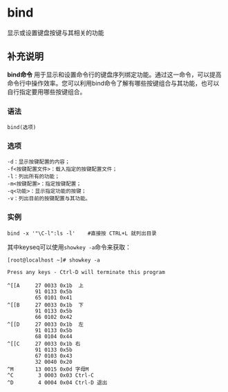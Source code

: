 bind
===

显示或设置键盘按键与其相关的功能

## 补充说明

**bind命令** 用于显示和设置命令行的键盘序列绑定功能。通过这一命令，可以提高命令行中操作效率。您可以利用bind命令了解有哪些按键组合与其功能，也可以自行指定要用哪些按键组合。

### 语法  

```shell
bind(选项)
```

### 选项  

```shell
-d：显示按键配置的内容；
-f<按键配置文件>：载入指定的按键配置文件；
-l：列出所有的功能；
-m<按键配置>：指定按键配置；
-q<功能>：显示指定功能的按键；
-v：列出目前的按键配置与其功能。
```

### 实例  

```shell
bind -x '"\C-l":ls -l'    #直接按 CTRL+L 就列出目录
```

其中keyseq可以使用`showkey -a`命令来获取：

```shell
[root@localhost ~]# showkey -a

Press any keys - Ctrl-D will terminate this program

^[[A     27 0033 0x1b  上
         91 0133 0x5b
         65 0101 0x41
^[[B     27 0033 0x1b  下
         91 0133 0x5b
         66 0102 0x42
^[[D     27 0033 0x1b  左
         91 0133 0x5b
         68 0104 0x44
^[[C     27 0033 0x1b 右
         91 0133 0x5b
         67 0103 0x43
         32 0040 0x20
^M       13 0015 0x0d 字母M
^C        3 0003 0x03 Ctrl-C
^D        4 0004 0x04 Ctrl-D 退出
```


<!-- Linux命令行搜索引擎：https://jaywcjlove.github.io/linux-command/ -->